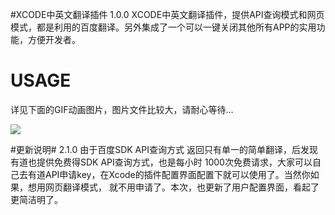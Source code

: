 #XCODE中英文翻译插件
1.0.0 XCODE中英文翻译插件，提供API查询模式和网页模式，都是利用的百度翻译。另外集成了一个可以一键关闭其他所有APP的实用功能，方便开发者。

# USAGE #
详见下面的GIF动画图片，图片文件比较大，请耐心等待...


![](https://github.com/804145113/Resource/blob/master/gxy.gif)

#更新说明#
2.1.0 由于百度SDK API查询方式 返回只有单一的简单翻译，后发现有道也提供免费得SDK API查询方式，也是每小时 1000次免费请求，大家可以自己去有道API申请key，在Xcode的插件配置界面配置下就可以使用了。当然你如果，想用网页翻译模式，
就不用申请了。本次，也更新了用户配置界面，看起了更简洁明了。
